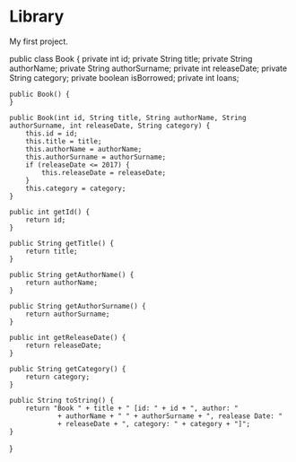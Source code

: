 # Library
My first project.




public class Book {
    private int id;
    private String title;
    private String authorName;
    private String authorSurname;
    private int releaseDate;
    private String category;
    private boolean isBorrowed;
    private int loans;

    public Book() {
    }

    public Book(int id, String title, String authorName, String authorSurname, int releaseDate, String category) {
        this.id = id;
        this.title = title;
        this.authorName = authorName;
        this.authorSurname = authorSurname;
        if (releaseDate <= 2017) {
            this.releaseDate = releaseDate;
        }
        this.category = category;
    }

    public int getId() {
        return id;
    }

    public String getTitle() {
        return title;
    }

    public String getAuthorName() {
        return authorName;
    }

    public String getAuthorSurname() {
        return authorSurname;
    }

    public int getReleaseDate() {
        return releaseDate;
    }

    public String getCategory() {
        return category;
    }

    public String toString() {
        return "Book " + title + " [id: " + id + ", author: "
                + authorName + " " + authorSurname + ", realease Date: "
                + releaseDate + ", category: " + category + "]";
    }
}
